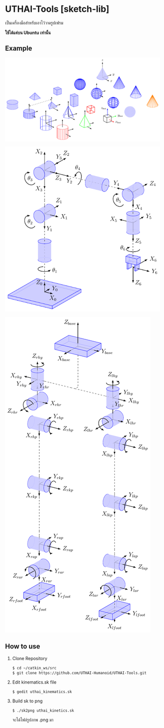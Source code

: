 # UTHAI-Tools [sketch-lib]
เป็นเครื่องมือสำหรับเอาไว้วาดรูปเฟรม

**ใช้ได้แค่บน Ubuntu เท่านั้น**

## Example
![](https://github.com/UTHAI-Humanoid/UTHAI-Tools/blob/master/sketch-lib/basic-shapes.png?raw=true)

![](https://github.com/UTHAI-Humanoid/UTHAI-Tools/blob/master/sketch-lib/test_robot.png?raw=true)

![](https://github.com/UTHAI-Humanoid/UTHAI-Tools/blob/master/sketch-lib/uthai_kinematics.png?raw=true)

## How to use
1. Clone Repository
    ```
    $ cd ~/catkin_ws/src
    $ git clone https://github.com/UTHAI-Humanoid/UTHAI-Tools.git
    ```

1. Edit kinematics.sk file
    ```
    $ gedit uthai_kinematics.sk
    ```

1. Build sk to png
    ```
    $ ./sk2png uthai_kinetics.sk
    ```
    จะได้ไฟล์รูปภาพ .png มา



